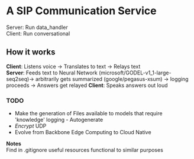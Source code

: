 # A SIP Communication Service

Server: Run data_handler  
Client: Run conversational  

## How it works

**Client**: Listens voice -> Translates to text -> Relays text  
**Server**: Feeds text to Neural Network (microsoft/GODEL-v1_1-large-seq2seq)-> arbitrarily gets summarized (google/pegasus-xsum) -> logging proceeds -> Answers get relayed
**Client**: Speaks answers out loud  

### TODO

 - Make the generation of Files available to models that require 'knowledge' logging - Autogenerate  
 - _Encrypt_ UDP  
 - Evolve from Backbone Edge Computing to Cloud Native  

**Notes**  
Find in .gitignore useful resources functional to similar purposes  